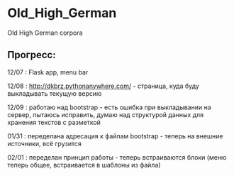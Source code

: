 # Old_High_German
Old High German corpora

## Прогресс:

12/07 : Flask app, menu bar

12/08 : http://dkbrz.pythonanywhere.com/ - страница, куда буду выкладывать текущую версию

12/09 : работаю над bootstrap - есть ошибка при выкладывании на сервер, пытаюсь исправить, думаю над структурой данных для хранения текстов с разметкой

01/31 : переделана адресация к файлам bootstrap - теперь на внешние источники, всё грузится

02/01 : переделан принцип работы - теперь встраиваются блоки (меню теперь общее, встраивается в шаблоны из файла)
